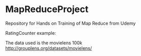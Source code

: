 # MapReduceProject

Repository for Hands on Training of Map Reduce from Udemy 

RatingCounter example:

The data used is the movielens 100k http://grouplens.org/datasets/movielens/
